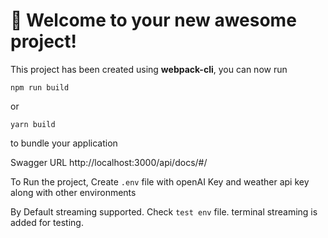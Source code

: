 # 🚀 Welcome to your new awesome project!

This project has been created using **webpack-cli**, you can now run

```
npm run build
```

or

```
yarn build
```

to bundle your application

Swagger URL
http://localhost:3000/api/docs/#/

To Run the project,
Create ```.env``` file with openAI Key and weather api key along with other environments

By Default streaming supported. Check ```test env``` file.
terminal streaming is added for testing.
